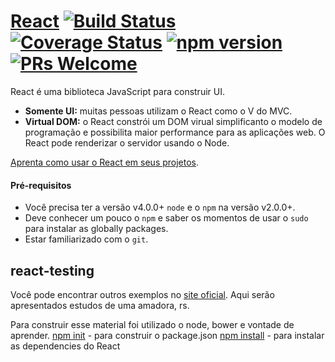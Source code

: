 # [React](https://facebook.github.io/react/) [![Build Status](https://img.shields.io/travis/facebook/react/master.svg?style=flat)](https://travis-ci.org/facebook/react) [![Coverage Status](https://img.shields.io/coveralls/facebook/react/master.svg?style=flat)](https://coveralls.io/github/facebook/react?branch=master) [![npm version](https://img.shields.io/npm/v/react.svg?style=flat)](https://www.npmjs.com/package/react) [![PRs Welcome](https://img.shields.io/badge/PRs-welcome-brightgreen.svg)](CONTRIBUTING.md#pull-requests)

React é uma biblioteca JavaScript para construir UI.

* **Somente UI:** muitas pessoas utilizam o React como o V do MVC.
* **Virtual DOM:** o React constrói um DOM virual simplificanto o modelo de programação e possibilita maior performance para as aplicações web. O React pode renderizar o servidor usando o Node.

[Aprenta como usar o React em seus projetos](https://facebook.github.io/react/docs/getting-started.html).

#### Pré-requisitos

* Você precisa ter a versão v4.0.0+ `node` e o `npm` na versão v2.0.0+.
* Deve conhecer um pouco o  `npm` e saber os momentos de usar o `sudo` para instalar as globally packages.
* Estar familiarizado com o `git`.


## react-testing

Você pode encontrar outros exemplos no [site oficial](https://facebook.github.io/react/). Aqui serão apresentados estudos de uma amadora, rs.

Para construir esse material foi utilizado o node, bower e vontade de aprender.
[npm init](https://docs.npmjs.com/files/package.json) - para construir o package.json
[npm install](https://docs.npmjs.com/cli/install) - para instalar as dependencies do React
